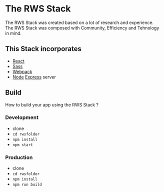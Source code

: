 # The RWS Stack
The RWS Stack  was created based on a lot of research and experience.  
The RWS Stack was composed with Community, Efficiency and Tehnology in mind.

## This Stack incorporates
- [React](https://facebook.github.io/react/)
- [Sass](http://sass-lang.com/)
- [Webpack](https://github.com/webpack/webpack)
- [Node](https://nodejs.org/en/) [Express](https://expressjs.com/) server

## Build
How to build your app using the RWS Stack ?  

### Development
- clone
- `cd rwsfolder`
- `npm install`
- `npm start`

### Production
- clone
- `cd rwsfolder`
- `npm install`
- `npm run build`
